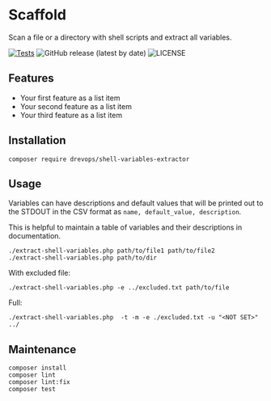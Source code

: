 # Scaffold

Scan a file or a directory with shell scripts and extract all variables.

[![Tests](https://github.com/drevops/shell-variables-extractor/actions/workflows/tests.yml/badge.svg)](https://github.com/drevops/shell-variables-extractor/actions/workflows/tests.yml)
![GitHub release (latest by date)](https://img.shields.io/github/v/release/drevops/shell-variables-extractor)
![LICENSE](https://img.shields.io/github/license/drevops/shell-variables-extractor)

## Features

- Your first feature as a list item
- Your second feature as a list item
- Your third feature as a list item

## Installation

    composer require drevops/shell-variables-extractor

## Usage

Variables can have descriptions and default values that will be printed out
to the STDOUT in the CSV format as `name, default_value, description`.

This is helpful to maintain a table of variables and their descriptions in
documentation.

    ./extract-shell-variables.php path/to/file1 path/to/file2
    ./extract-shell-variables.php path/to/dir

With excluded file:

    ./extract-shell-variables.php -e ../excluded.txt path/to/file

Full:
    
    ./extract-shell-variables.php  -t -m -e ./excluded.txt -u "<NOT SET>" ../

## Maintenance

    composer install
    composer lint
    composer lint:fix
    composer test
